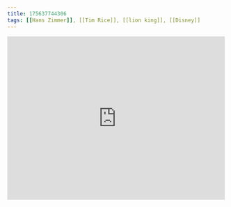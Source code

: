 ```yaml
---
title: 175637744306
tags: [[Hans Zimmer]], [[Tim Rice]], [[lion king]], [[Disney]]
---
```

<iframe allow="accelerometer; autoplay; clipboard-write; encrypted-media; gyroscope; picture-in-picture" allowfullscreen="" frameborder="0" height="375" id="youtube_iframe" src="https://www.youtube.com/embed/tQzobwStW_U?feature=oembed&amp;enablejsapi=1&amp;origin=https://safe.txmblr.com&amp;wmode=opaque" width="500"></iframe>